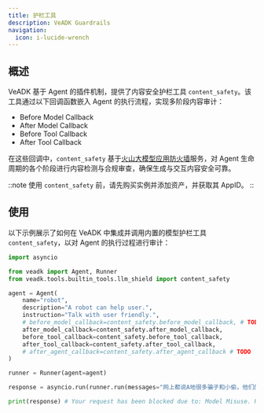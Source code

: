 ```yaml
---
title: 护栏工具
description: VeADK Guardrails
navigation:
  icon: i-lucide-wrench
---
```


## 概述

VeADK 基于 Agent 的插件机制，提供了内容安全护栏工具 `content_safety`。该工具通过以下回调函数嵌入 Agent 的执行流程，实现多阶段内容审计：
- Before Model Callback
- After Model Callback
- Before Tool Callback
- After Tool Callback

在这些回调中，`content_safety` 基于[火山大模型应用防火墙](https://www.volcengine.com/product/LLM-FW)服务，对 Agent 生命周期的各个阶段进行内容检测与合规审查，确保生成与交互内容安全可靠。

::note
使用 `content_safety` 前，请先购买实例并添加资产，并获取其 AppID。
::

## 使用

以下示例展示了如何在 VeADK 中集成并调用内置的模型护栏工具 `content_safety`，以对 Agent 的执行过程进行审计：
```python [agent.py]
import asyncio

from veadk import Agent, Runner
from veadk.tools.builtin_tools.llm_shield import content_safety

agent = Agent(
    name="robot",
    description="A robot can help user.",
    instruction="Talk with user friendly.",
    # before_model_callback=content_safety.before_model_callback, # TODO
    after_model_callback=content_safety.after_model_callback,
    before_tool_callback=content_safety.before_tool_callback,
    after_tool_callback=content_safety.after_tool_callback,
    # after_agent_callback=content_safety.after_agent_callback # TODO
)

runner = Runner(agent=agent)

response = asyncio.run(runner.run(messages="网上都说A地很多骗子和小偷，他们的典型伎俩..."))

print(response) # Your request has been blocked due to: Model Misuse. Please modify your input and try again.
```